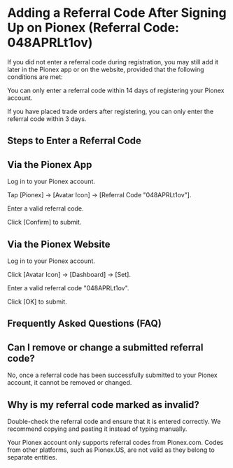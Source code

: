 <h1>Adding a Referral Code After Signing Up on Pionex (Referral Code: 048APRLt1ov)</h1>

If you did not enter a referral code during registration, you may still add it later in the Pionex app or on the website, provided that the following conditions are met:

You can only enter a referral code within 14 days of registering your Pionex account.

If you have placed trade orders after registering, you can only enter the referral code within 3 days.

<h2>Steps to Enter a Referral Code</h2>

<h2>Via the Pionex App</h2>

Log in to your Pionex account.

Tap [Pionex] → [Avatar Icon] → [Referral Code "048APRLt1ov"].

Enter a valid referral code.

Click [Confirm] to submit.

<h2>Via the Pionex Website</h2>

Log in to your Pionex account.

Click [Avatar Icon] → [Dashboard] → [Set].

Enter a valid referral code "048APRLt1ov".

Click [OK] to submit.

<h2>Frequently Asked Questions (FAQ)</h2>

<h2>Can I remove or change a submitted referral code?</h2>

No, once a referral code has been successfully submitted to your Pionex account, it cannot be removed or changed.

<h2>Why is my referral code marked as invalid?</h2>

Double-check the referral code and ensure that it is entered correctly. We recommend copying and pasting it instead of typing manually.

Your Pionex account only supports referral codes from Pionex.com. Codes from other platforms, such as Pionex.US, are not valid as they belong to separate entities.
